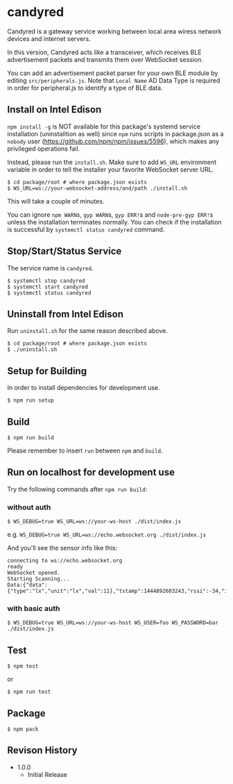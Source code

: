 candyred
===

Candyred is a gateway service working between local area wiress network devices and internet servers.

In this version, Candyred acts like a transceiver, which receives BLE advertisement packets and transmits them over WebSocket session.

You can add an advertisement packet parser for your own BLE module by editing `src/peripherals.js`. Note that `Local Name` AD Data Type is required in order for peripheral.js to identify a type of BLE data.

## Install on Intel Edison

`npm install -g` is NOT available for this package's systemd service installation (uninstalltion as well) since `npm` runs scripts in package.json as a `nobody` user (https://github.com/npm/npm/issues/5596), which makes any privileged operations fail.

Instead, please run the `install.sh`.
Make sure to add `WS_URL` environment variable in order to tell the installer your favorite WebSocket server URL.

```
$ cd package/root # where package.json exists
$ WS_URL=ws://your-websocket-address/and/path ./install.sh
```

This will take a couple of minutes.

You can ignore `npm WARN`s, `gyp WARN`s, `gyp ERR!`s and `node-pre-gyp ERR!`s unless the installation terminates normally. You can check if the installation is successful by `systemctl status candyred` command.

## Stop/Start/Status Service

The service name is `candyred`.

```
$ systemctl stop candyred
$ systemctl start candyred
$ systemctl status candyred
```

## Uninstall from Intel Edison

Run `uninstall.sh` for the same reason described above.

```
$ cd package/root # where package.json exists
$ ./uninstall.sh
```

## Setup for Building

In order to install dependencies for development use.

```
$ npm run setup
```

## Build

```
$ npm run build
```

Please remember to insert `run` between `npm` and `build`.

## Run on localhost for development use

Try the following commands after `npm run build`:
### without auth
```
$ WS_DEBUG=true WS_URL=ws://your-ws-host ./dist/index.js
```

e.g. `WS_DEBUG=true WS_URL=ws://echo.websocket.org ./dist/index.js`

And you'll see the sensor info like this:
```
connecting to ws://echo.websocket.org
ready
WebSocket opened.
Starting Scanning...
Data:{"data":{"type":"lx","unit":"lx","val":11},"tstamp":1444892603243,"rssi":-34,"id":"20:73:7a:10:ad:bd"}
```

### with basic auth
```
$ WS_DEBUG=true WS_URL=ws://your-ws-host WS_USER=foo WS_PASSWORD=bar ./dist/index.js
```

## Test

```
$ npm test
```
or
```
$ npm run test
```

## Package

```
$ npm pack
```

## Revison History

* 1.0.0
  - Initial Release